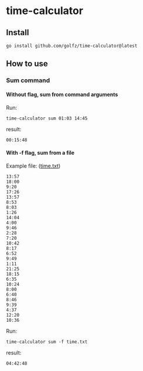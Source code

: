 # time-calculator

## Install
```shell
go install github.com/golfz/time-calculator@latest
```

## How to use
### Sum command
#### Without flag, sum from command arguments

Run:
```shell
time-calculator sum 01:03 14:45
```
result:
```shell
00:15:48
```


#### With -f flag, sum from a file

Example file: ([time.txt](./time.txt))
```text
13:57
18:00
9:20
17:26
13:57
8:53
8:03
1:26
14:04
4:00
9:46
2:28
7:20
10:42
8:17
6:52
9:49
1:11
21:25
18:15
6:35
10:24
8:00
6:40
8:46
9:39
4:37
12:20
10:36
```

Run:
```shell
time-calculator sum -f time.txt
```

result:
```shell
04:42:48
```